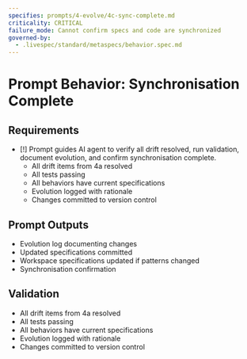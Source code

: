 ```yaml
---
specifies: prompts/4-evolve/4c-sync-complete.md
criticality: CRITICAL
failure_mode: Cannot confirm specs and code are synchronized
governed-by:
  - .livespec/standard/metaspecs/behavior.spec.md
---
```


# Prompt Behavior: Synchronisation Complete

## Requirements
- [!] Prompt guides AI agent to verify all drift resolved, run validation, document evolution, and confirm synchronisation complete.
  - All drift items from 4a resolved
  - All tests passing
  - All behaviors have current specifications
  - Evolution logged with rationale
  - Changes committed to version control

## Prompt Outputs

- Evolution log documenting changes
- Updated specifications committed
- Workspace specifications updated if patterns changed
- Synchronisation confirmation

## Validation

- All drift items from 4a resolved
- All tests passing
- All behaviors have current specifications
- Evolution logged with rationale
- Changes committed to version control
